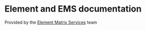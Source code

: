 # Element and EMS documentation

Provided by the [Element Matrix Services](https://ems.element.io/) team
